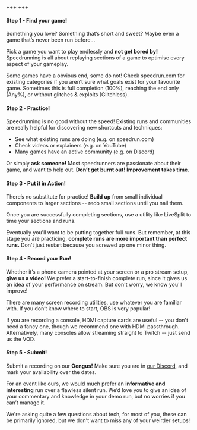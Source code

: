 +++
+++

<div class="content backing" markdown="1">

#### Step 1 - Find your game!

Something you love? Something that’s short and sweet? Maybe even a game that’s never been run before...

Pick a game you want to play endlessly and **not get bored by!** Speedrunning is all about replaying sections of a game to optimise every aspect of your gameplay.

Some games have a obvious end, some do not! Check speedrun.com for existing categories if you aren’t sure what goals exist for your favourite game. Sometimes this is full completion (100%), reaching the end only (Any%), or without glitches & exploits (Glitchless).
</div>

<div class="content backing" markdown="1">

#### Step 2 - Practice!

Speedrunning is no good without the speed! Existing runs and communities are really helpful for discovering new shortcuts and techniques:

- See what existing runs are doing (e.g. on speedrun.com)
- Check videos or explainers (e.g. on YouTube)
- Many games have an active community (e.g. on Discord)

Or simply **ask someone!** Most speedrunners are passionate about their game, and want to help out. **Don’t get burnt out! Improvement takes time.**

</div>

<div class="content backing" markdown="1">

#### Step 3 - Put it in Action!

There’s no substitute for practice! **Build up** from small individual components to larger sections -- redo small sections until you nail them.

Once you are successfully completing sections, use a utility like LiveSplit to time your sections and runs.

Eventually you'll want to be putting together full runs. But remember, at this stage you are practicing, **complete runs are more important than perfect runs.** Don't just restart because you screwed up one minor thing.

</div>

<div class="content backing" markdown="1">

#### Step 4 - Record your Run!

Whether it’s a phone camera pointed at your screen or a pro stream setup, **give us a video!** We prefer a start-to-finish complete run, since it gives us an idea of your performance on stream. But don't worry, we know you'll improve!

There are many screen recording utilities, use whatever you are familiar with. If you don’t know where to start, OBS is very popular! 

If you are recording a console, HDMI capture cards are useful -- you don't need a fancy one, though we recommend one with HDMI passthrough. Alternatively, many consoles allow streaming straight to Twitch -- just send us the VOD.

</div>

<div class="content backing" markdown="1">

#### Step 5 - Submit!

Submit a recording on our **Oengus!** Make sure you are in [our Discord](/discord), and mark your availability over the dates.

For an event like ours, we would much prefer an **informative and interesting** run over a flawless silent run. We’d love you to give an idea of your commentary and knowledge in your demo run, but no worries if you can’t manage it.

We're asking quite a few questions about tech, for most of you, these can be primarily ignored, but we don't want to miss any of your weirder setups!

</div>

